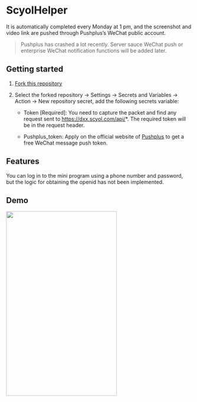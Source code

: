 # ScyolHelper

 It is automatically completed every Monday at 1 pm, and the screenshot and video link are pushed through Pushplus’s WeChat public account.

>  Pushplus has crashed a lot recently. Server sauce WeChat push or enterprise WeChat notification functions will be added later.

## Getting started

1. [Fork this repository](https://github.com/yanyaoli/ScyolHelper)
2. Select the forked repository -> Settings -> Secrets and Variables -> Action -> New repository secret, add the following secrets variable:

   - Token [Required]: You need to capture the packet and find any request sent to https://dxx.scyol.com/api/*. The required token will be in the request header.

   - Pushplus_token: Apply on the official website of [Pushplus](https://pushplus.hxtrip.com/) to get a free WeChat message push token.

## Features

 You can log in to the mini program using a phone number and password, but the logic for obtaining the openid has not been implemented.

## Demo

<img src="https://github.com/yanyaoli/ScyolHelper/assets/120553430/4b3f7a51-c7ca-4629-8f2c-dd7d919e32aa" height="500" width="300" />
